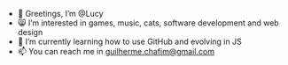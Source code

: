 - 🎃 Greetings, I’m @Lucy
- 😸 I’m interested in games, music, cats, software development and web design
- 🧠 I’m currently learning how to use GitHub and evolving in JS
- 📫 You can reach me in guilherme.chafim@gmail.com
